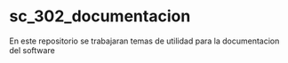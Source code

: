 # sc_302_documentacion
En este repositorio se trabajaran temas de utilidad para la documentacion del software
